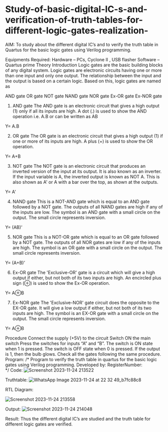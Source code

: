 # Study-of-basic-digital-IC-s-and-verification-of-truth-tables-for-different-logic-gates-realization-
 AIM:
To study about the different digital IC’s and to verify the truth table in Quartus for the basic logic gates using Verilog programming.

Equipments Required:
Hardware – PCs, Cyclone II , USB flasher
Software – Quartus prime
Theory
Introduction
Logic gates are the basic building blocks of any digital system. Logic gates are electronic circuits having one or more than one input and only one output. The relationship between the input and the output is based on a certain logic. Based on this, logic gates are named as

AND gate
OR gate
NOT gate
NAND gate
NOR gate
Ex-OR gate
Ex-NOR gate
1) AND gate
The AND gate is an electronic circuit that gives a high output (1) only if all its inputs are high. A dot (.) is used to show the AND operation i.e. A.B or can be written as AB

Y= A.B

2) OR gate
The OR gate is an electronic circuit that gives a high output (1) if one or more of its inputs are high. A plus (+) is used to show the OR operation.

Y= A+B

3) NOT gate
The NOT gate is an electronic circuit that produces an inverted version of the input at its output. It is also known as an inverter. If the input variable is A, the inverted output is known as NOT A. This is also shown as A' or A with a bar over the top, as shown at the outputs.

Y= A'

4) NAND gate
This is a NOT-AND gate which is equal to an AND gate followed by a NOT gate. The outputs of all NAND gates are high if any of the inputs are low. The symbol is an AND gate with a small circle on the output. The small circle represents inversion.

Y= (AB)’

5) NOR gate
This is a NOT-OR gate which is equal to an OR gate followed by a NOT gate. The outputs of all NOR gates are low if any of the inputs are high. The symbol is an OR gate with a small circle on the output. The small circle represents inversion.

Y= (A+B)’

6) Ex-OR gate
The 'Exclusive-OR' gate is a circuit which will give a high output if either, but not both of its two inputs are high. An encircled plus sign (⊕) is used to show the Ex-OR operation.

Y= A⊕B

7) Ex-NOR gate
The 'Exclusive-NOR' gate circuit does the opposite to the EX-OR gate. It will give a low output if either, but not both of its two inputs are high. The symbol is an EX-OR gate with a small circle on the output. The small circle represents inversion.

Y= A⊕B

Procedure
Connect the supply (+5V) to the circuit
Switch ON the main switch
Press the switches for inputs “A” and “B”. The switch is ON state when 1 is pressed. The switch is OFF state when 0 is pressed.
If the output is 1, then the bulb glows.
Check all the gates following the same procedure.
Program:
/*
Program to verify the truth table in quartus for the basic logic gates using Verilog programming.
Developed by: 
RegisterNumber:  
*/
Code:
![Screenshot 2023-11-24 213522](https://github.com/23012925/Study-of-basic-digital-IC-s-and-verification-of-truth-tables-for-different-logic-gates-realization-/assets/150931013/594e4c30-5eba-4189-afad-5577a3afa253)


Truthtable:
![WhatsApp Image 2023-11-24 at 22 32 49_b7fc88c8](https://github.com/23012925/Study-of-basic-digital-IC-s-and-verification-of-truth-tables-for-different-logic-gates-realization-/assets/150931013/a07cdd14-0dfe-40e1-aa5d-8b8904b43c6e)


RTL Diagram:

![Screenshot 2023-11-24 213558](https://github.com/23012925/Study-of-basic-digital-IC-s-and-verification-of-truth-tables-for-different-logic-gates-realization-/assets/150931013/ac74fea0-7a8d-42fe-898f-74ddafe41765)

Output:
![Screenshot 2023-11-24 214048](https://github.com/23012925/Study-of-basic-digital-IC-s-and-verification-of-truth-tables-for-different-logic-gates-realization-/assets/150931013/5bd822fb-cf16-4040-8467-9e49999b4e28)


Result:
Thus the different digital IC’s are studied and the truth table for different logic gates are verified.
